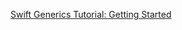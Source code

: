 [Swift Generics Tutorial: Getting Started](https://www.raywenderlich.com/154371/swift-generics-tutorial-getting-started)